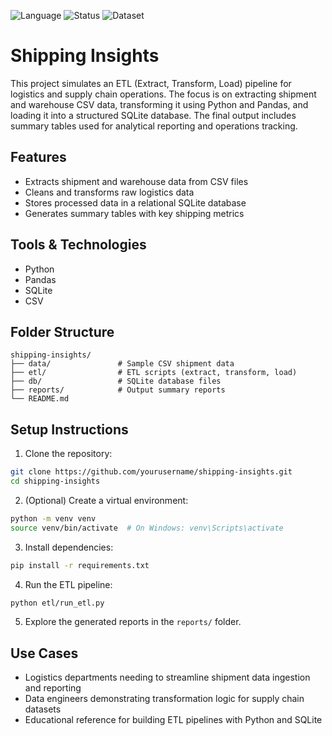 ![Language](https://img.shields.io/badge/Python-3.10-blue)
![Status](https://img.shields.io/badge/ETL%20Pipeline-Complete-brightgreen)
![Dataset](https://img.shields.io/badge/Data-Synthetic-orange)

# Shipping Insights

This project simulates an ETL (Extract, Transform, Load) pipeline for logistics and supply chain operations. The focus is on extracting shipment and warehouse CSV data, transforming it using Python and Pandas, and loading it into a structured SQLite database. The final output includes summary tables used for analytical reporting and operations tracking.

## Features

- Extracts shipment and warehouse data from CSV files
- Cleans and transforms raw logistics data
- Stores processed data in a relational SQLite database
- Generates summary tables with key shipping metrics

## Tools & Technologies

- Python
- Pandas
- SQLite
- CSV

## Folder Structure

```
shipping-insights/
├── data/               # Sample CSV shipment data
├── etl/                # ETL scripts (extract, transform, load)
├── db/                 # SQLite database files
├── reports/            # Output summary reports
└── README.md
```

## Setup Instructions

1. Clone the repository:
```bash
git clone https://github.com/yourusername/shipping-insights.git
cd shipping-insights
```

2. (Optional) Create a virtual environment:
```bash
python -m venv venv
source venv/bin/activate  # On Windows: venv\Scripts\activate
```

3. Install dependencies:
```bash
pip install -r requirements.txt
```

4. Run the ETL pipeline:
```bash
python etl/run_etl.py
```

5. Explore the generated reports in the `reports/` folder.

## Use Cases

- Logistics departments needing to streamline shipment data ingestion and reporting
- Data engineers demonstrating transformation logic for supply chain datasets
- Educational reference for building ETL pipelines with Python and SQLite
